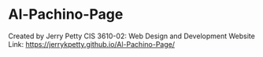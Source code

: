 # Al-Pachino-Page
Created by Jerry Petty
CIS 3610-02: Web Design and Development
Website Link: https://jerrykpetty.github.io/Al-Pachino-Page/
